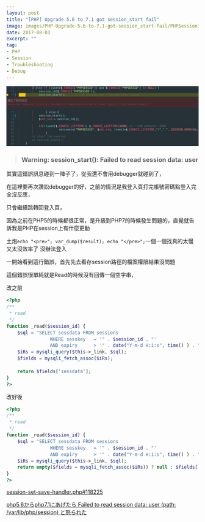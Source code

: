 ```yaml
---
layout: post
title: "[PHP] Upgrade 5.6 to 7.1 got session_start fail"
image: images/PHP-Upgrade-5.6-to-7.1-got-session_start-fail/PHPSession1.png
date: 2017-08-03
excerpt: ""
tag:
- PHP
- Session
- Troubleshooting
- Debug
---
```


![PHPSession1](../images/PHP-Upgrade-5.6-to-7.1-got-session_start-fail/PHPSession1.png)

> ### Warning: session_start(): Failed to read session data: user

其實這錯誤訊息碰到一陣子了，從我還不會用debugger就碰到了，

在這裡要再次讚訟debugger的好，之前的情況是我登入頁打完帳號密碼點登入完全沒反應，

只會繼續跳轉回登入頁，

因為之前在PHP5的時候都很正常，是升級到PHP7的時候發生問題的，直覺就告訴我是PHP在session上有什麼更動

土炮`echo "<pre>"; var_dump($result); echo "</pre>";`一個一個找真的太慢又太沒效率了
沒辦法登入

一開始看到這行錯誤，首先先去看存session路徑的檔案權限結果沒問題

這個錯誤很單純就是Read的時候沒有回傳一個空字串，


改之前

```php
<?php
/**
 * read
 */
function _read($session_id) {
    $sql = "SELECT sessdata FROM sessions
                WHERE sesskey   = '" . $session_id . "'
                AND expiry      > '" . date("Y-m-d H:i:s", time() ) . "' LIMIT 1";
    $iRs = mysqli_query($this->_link, $sql);
    $fields = mysqli_fetch_assoc($iRs);

    return $fields['sessdata'];
}
?>
```

改好後

```php
<?php
/**
 * read
 */
function _read($session_id) {
    $sql = "SELECT sessdata FROM sessions
                WHERE sesskey   = '" . $session_id . "'
                AND expiry      > '" . date("Y-m-d H:i:s", time() ) . "' LIMIT 1";
    $iRs = mysqli_query($this->_link, $sql);
    return empty($fields = mysqli_fetch_assoc($iRs)) ? null : $fields['sessdata'];
}
?>
```
[session-set-save-handler.php#118225](http://php.net/manual/en/function.session-set-save-handler.php#118225)

[php5.6からphp7.1にあげたら Failed to read session data: user (path: /var/lib/php/session) と怒られた](http://qiita.com/ara_ta3/items/504f37bb9932af6d2cc3)